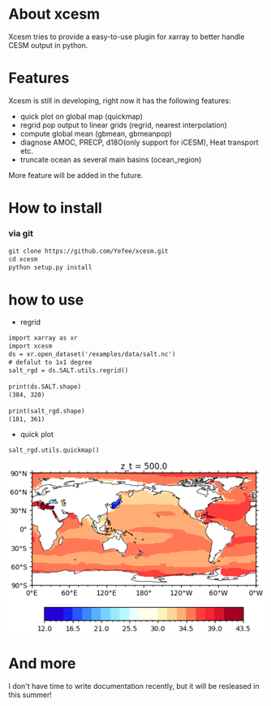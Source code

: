 # About xcesm
Xcesm tries to provide a easy-to-use plugin for xarray to better handle CESM output in python. 

# Features
Xcesm is still in developing, right now it has the following features:
* quick plot on global map (quickmap)
* regrid pop output to linear grids (regrid, nearest interpolation)
* compute global mean (gbmean, gbmeanpop)
* diagnose AMOC, PRECP, d18O(only support for iCESM), Heat transport etc.
* truncate ocean as several main basins (ocean_region)

More feature will be added in the future.

# How to install
### via git
```
git clone https://github.com/Yefee/xcesm.git
cd xcesm
python setup.py install
```

# how to use
* regrid
```
import xarray as xr
import xcesm
ds = xr.open_dataset('/examples/data/salt.nc')
# defalut to 1x1 degree
salt_rgd = ds.SALT.utils.regrid()

print(ds.SALT.shape)
(384, 320)

print(salt_rgd.shape)
(181, 361)
```



* quick plot
```
salt_rgd.utils.quickmap()
```
![salt_distribution](https://github.com/Yefee/xcesm/blob/master/xcesm/examples/fig/salt.png)


# And more
I don't have time to write documentation recently, but it will be resleased in this summer!

